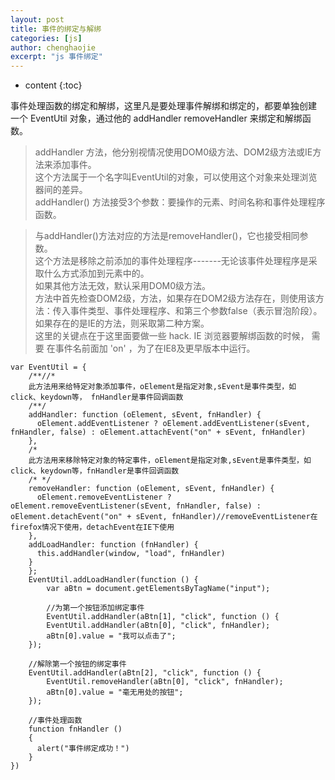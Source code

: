 ```yaml
---
layout: post
title: 事件的绑定与解绑
categories: [js]
author: chenghaojie
excerpt: "js 事件绑定"
---
```


* content
{:toc}

事件处理函数的绑定和解绑，这里凡是要处理事件解绑和绑定的，都要单独创建 一个 EventUtil 对象，通过他的 addHandler removeHandler 来绑定和解绑函数。<br/>

>addHandler 方法，他分别视情况使用DOM0级方法、DOM2级方法或IE方法来添加事件。<br/>
这个方法属于一个名字叫EventUtil的对象，可以使用这个对象来处理浏览器间的差异。<br/>
addHandler() 方法接受3个参数：要操作的元素、时间名称和事件处理程序函数。<br/>

>与addHandler()方法对应的方法是removeHandler()，它也接受相同参数。<br/>
这个方法是移除之前添加的事件处理程序-------无论该事件处理程序是采取什么方式添加到元素中的。<br/>
如果其他方法无效，默认采用DOM0级方法。<br/>
方法中首先检查DOM2级，方法，如果存在DOM2级方法存在，则使用该方法：传入事件类型、事件处理程序、和第三个参数false（表示冒泡阶段）。如果存在的是IE的方法，则采取第二种方案。<br/>
这里的关键点在于这里面要做一些 hack. IE 浏览器要解绑函数的时候， 需要 在事件名前面加 'on' ，为了在IE8及更早版本中运行。<br/>

    var EventUtil = {
        /**//*
        此方法用来给特定对象添加事件，oElement是指定对象,sEvent是事件类型，如click、keydown等， fnHandler是事件回调函数
        /**/
        addHandler: function (oElement, sEvent, fnHandler) {
          oElement.addEventListener ? oElement.addEventListener(sEvent, fnHandler, false) : oElement.attachEvent("on" + sEvent, fnHandler)
        },
        /*
        此方法用来移除特定对象的特定事件，oElement是指定对象,sEvent是事件类型，如click、keydown等，fnHandler是事件回调函数
        /* */
        removeHandler: function (oElement, sEvent, fnHandler) {
          oElement.removeEventListener ? oElement.removeEventListener(sEvent, fnHandler, false) : oElement.detachEvent("on" + sEvent, fnHandler)//removeEventListener在firefox情况下使用，detachEvent在IE下使用
        },
        addLoadHandler: function (fnHandler) {
          this.addHandler(window, "load", fnHandler)
        }
        };
        EventUtil.addLoadHandler(function () {
            var aBtn = document.getElementsByTagName("input");

            //为第一个按钮添加绑定事件
            EventUtil.addHandler(aBtn[1], "click", function () {
            EventUtil.addHandler(aBtn[0], "click", fnHandler);
            aBtn[0].value = "我可以点击了";
        });

        //解除第一个按钮的绑定事件
        EventUtil.addHandler(aBtn[2], "click", function () {
            EventUtil.removeHandler(aBtn[0], "click", fnHandler);
            aBtn[0].value = "毫无用处的按钮";
        });

        //事件处理函数
        function fnHandler ()
        {
          alert("事件绑定成功！")
        }
    })